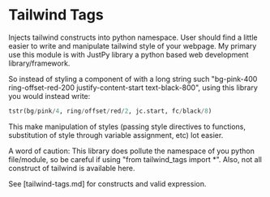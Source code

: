 # Tailwind Tags
Injects tailwind  constructs into python namespace. User should find a little easier to 
write and manipulate tailwind style of your webpage. My primary use this module is with JustPy library 
a python based web development library/framework. 

So instead of styling a component of with a long string such "bg-pink-400 ring-offset-red-200 justify-content-start text-black-800", using
this library you would instead write:
```python
tstr(bg/pink/4, ring/offset/red/2, jc.start, fc/black/8)
```

This make manipulation of styles (passing style directives to functions, substitution of style through variable assignment, etc) lot easier. 

A word of caution: 
This library does pollute the namespace of you python file/module, so be careful if using "from tailwind_tags import *". 
Also, not all construct of tailwind is available here. 

See [tailwind-tags.md] for constructs and valid expression. 

